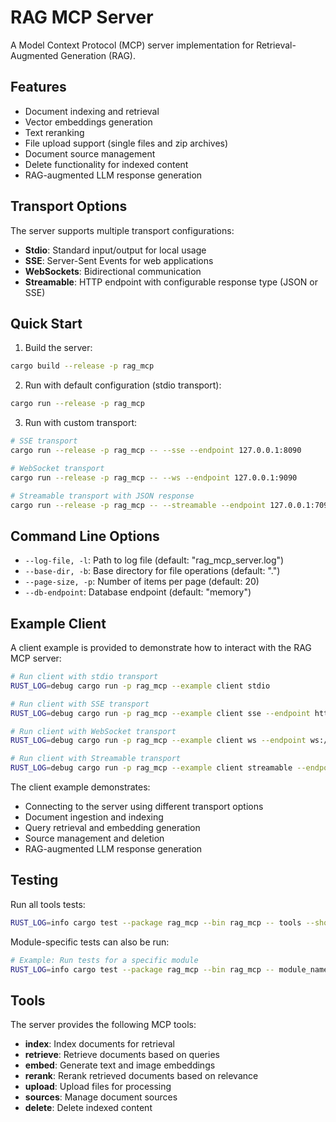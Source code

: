 # RAG MCP Server

A Model Context Protocol (MCP) server implementation for Retrieval-Augmented Generation (RAG).

## Features

- Document indexing and retrieval
- Vector embeddings generation
- Text reranking
- File upload support (single files and zip archives)
- Document source management
- Delete functionality for indexed content
- RAG-augmented LLM response generation

## Transport Options

The server supports multiple transport configurations:

- **Stdio**: Standard input/output for local usage
- **SSE**: Server-Sent Events for web applications
- **WebSockets**: Bidirectional communication
- **Streamable**: HTTP endpoint with configurable response type (JSON or SSE)

## Quick Start

1. Build the server:

```bash
cargo build --release -p rag_mcp
```

2. Run with default configuration (stdio transport):

```bash
cargo run --release -p rag_mcp
```

3. Run with custom transport:

```bash
# SSE transport
cargo run --release -p rag_mcp -- --sse --endpoint 127.0.0.1:8090

# WebSocket transport
cargo run --release -p rag_mcp -- --ws --endpoint 127.0.0.1:9090

# Streamable transport with JSON response
cargo run --release -p rag_mcp -- --streamable --endpoint 127.0.0.1:7090 --response-type json
```

## Command Line Options

- `--log-file, -l`: Path to log file (default: "rag_mcp_server.log")
- `--base-dir, -b`: Base directory for file operations (default: ".")
- `--page-size, -p`: Number of items per page (default: 20)
- `--db-endpoint`: Database endpoint (default: "memory")

## Example Client

A client example is provided to demonstrate how to interact with the RAG MCP server:

```bash
# Run client with stdio transport
RUST_LOG=debug cargo run -p rag_mcp --example client stdio

# Run client with SSE transport
RUST_LOG=debug cargo run -p rag_mcp --example client sse --endpoint http://127.0.0.1:8090

# Run client with WebSocket transport
RUST_LOG=debug cargo run -p rag_mcp --example client ws --endpoint ws://127.0.0.1:9090

# Run client with Streamable transport
RUST_LOG=debug cargo run -p rag_mcp --example client streamable --endpoint http://127.0.0.1:7090
```

The client example demonstrates:

- Connecting to the server using different transport options
- Document ingestion and indexing
- Query retrieval and embedding generation
- Source management and deletion
- RAG-augmented LLM response generation

## Testing

Run all tools tests:

```bash
RUST_LOG=info cargo test --package rag_mcp --bin rag_mcp -- tools --show-output
```

Module-specific tests can also be run:

```bash
# Example: Run tests for a specific module
RUST_LOG=info cargo test --package rag_mcp --bin rag_mcp -- module_name --show-output
```

## Tools

The server provides the following MCP tools:

- **index**: Index documents for retrieval
- **retrieve**: Retrieve documents based on queries
- **embed**: Generate text and image embeddings
- **rerank**: Rerank retrieved documents based on relevance
- **upload**: Upload files for processing
- **sources**: Manage document sources
- **delete**: Delete indexed content
